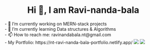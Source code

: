 <h1 align="center">Hi 👋, I am Ravi-nanda-bala</h1>
- 🔭 I’m currently working on MERN-stack projects <br>
- 🌱 I’m currently learning Data structures & Algorithms <br>
- 📫 How to reach me: ravinandabala.nt@gmail.com <br>
- My Portfolio: https://nt-ravi-nanda-bala-portfolio.netlify.app/ 
<img src="https://github-readme-stats.vercel.app/api?username=Ravi-nanda-bala&show_icons=true&theme=radical">
<img src="https://github-readme-stats.vercel.app/api/top-langs/?username=Ravi-nanda-bala&layout=compact">
